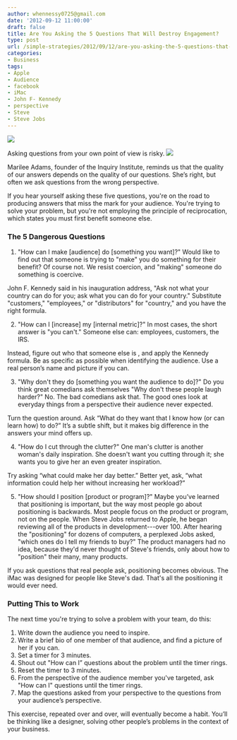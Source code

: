 ```yaml
---
author: whennessy0725@gmail.com
date: '2012-09-12 11:00:00'
draft: false
title: Are You Asking the 5 Questions That Will Destroy Engagement?
type: post
url: /simple-strategies/2012/09/12/are-you-asking-the-5-questions-that-will-destroy-engagement
categories:
- Business
tags:
- Apple
- Audience
- facebook
- iMac
- John F- Kennedy
- perspective
- Steve
- Steve Jobs
---
```


![](http://static1.squarespace.com/static/56c87f52356fb0ec8c23c9b7/56d09050d9fd567b5dd38d8b/56d09059d9fd567b5dd38e2c/1456509782511/vertigo-photo-4.jpg)

  



Asking questions from your own point of view is risky.
[![](http://journeymapp.com/simplestrategies/wp-content/uploads/2012/09/vertigo-photo-4.jpg)
](http://journeymapp.com/simplestrategies/wp-content/uploads/2012/09/vertigo-photo-4.jpg)




Marilee Adams, founder of the Inquiry Institute, reminds us that the quality of our answers depends on the quality of our questions. She’s right, but often we ask questions from the wrong perspective.




If you hear yourself asking these five questions, you're on the road to producing answers that miss the mark for your audience. You're trying to solve your problem, but you're not employing the principle of reciprocation, which states you must first benefit someone else.




### **The 5 Dangerous Questions**




1. "How can I make [audience] do [something you want]?" Would like to find out that someone is trying to "make" you do something for their benefit? Of course not. We resist coercion, and "making" someone do something is coercive.




John F. Kennedy said in his inauguration address, "Ask not what your country can do for you; ask what you can do for your country." Substitute "customers," "employees," or "distributors" for "country," and you have the right formula.




2. "How can I [increase] my [internal metric]?" In most cases, the short answer is "you can't." Someone else can: employees, customers, the IRS.




Instead, figure out who that someone else is , and apply the Kennedy formula. Be as specific as possible when identifying the audience. Use a real person’s name and picture if you can.




3. "Why don't they do [something you want the audience to do]?" Do you think great comedians ask themselves "Why don't these people laugh harder?" No. The bad comedians ask that. The good ones look at everyday things from a perspective their audience never expected.




Turn the question around. Ask “What do they want that I know how (or can learn how) to do?” It’s a subtle shift, but it makes big difference in the answers your mind offers up.




4. "How do I cut through the clutter?" One man's clutter is another woman's daily inspiration. She doesn't want you cutting through it; she wants you to give her an even greater inspiration.




Try asking “what could make her day better.” Better yet, ask, “what information could help her without increasing her workload?”




5. "How should I position [product or program]?" Maybe you’ve learned that positioning is important, but the way most people go about positioning is backwards. Most people focus on the product or program, not on the people. When Steve Jobs returned to Apple, he began reviewing all of the products in development---over 100. After hearing the "positioning" for dozens of computers, a perplexed Jobs asked, "which ones do I tell my friends to buy?" The product managers had no idea, because they'd never thought of Steve's friends, only about how to "position" their many, many products.




If you ask questions that real people ask, positioning becomes obvious. The iMac was designed for people like Steve's dad. That's all the positioning it would ever need.




### **Putting This to Work**




The next time you're trying to solve a problem with your team, do this:
1. Write down the audience you need to inspire.
2. Write a brief bio of one member of that audience, and find a picture of her if you can.
3. Set a timer for 3 minutes.
4. Shout out "How can I” questions about the problem until the timer rings.
5. Reset the timer to 3 minutes.
6. From the perspective of the audience member you've targeted, ask "How can I" questions until the timer rings.
7. Map the questions asked from your perspective to the questions from your audience’s perspective.




This exercise, repeated over and over, will eventually become a habit. You’ll be thinking like a designer, solving other people’s problems in the context of your business.

